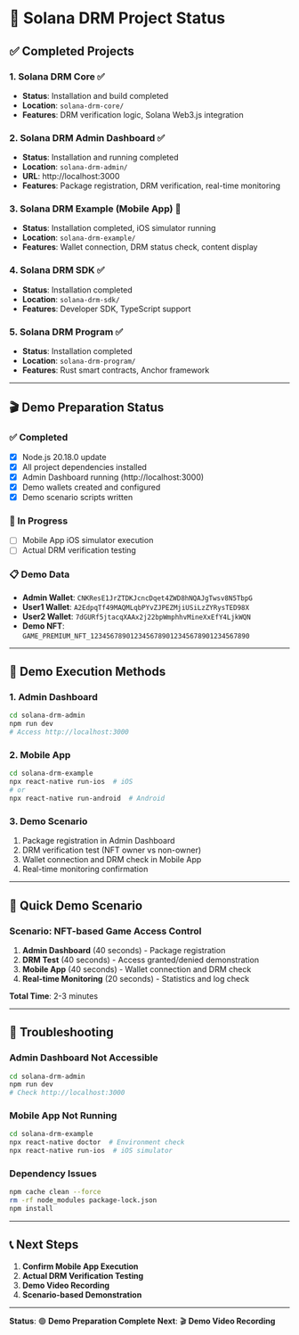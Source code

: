 # 🚀 Solana DRM Project Status

## ✅ **Completed Projects**

### **1. Solana DRM Core** ✅

- **Status**: Installation and build completed
- **Location**: `solana-drm-core/`
- **Features**: DRM verification logic, Solana Web3.js integration

### **2. Solana DRM Admin Dashboard** ✅

- **Status**: Installation and running completed
- **Location**: `solana-drm-admin/`
- **URL**: http://localhost:3000
- **Features**: Package registration, DRM verification, real-time monitoring

### **3. Solana DRM Example (Mobile App)** 🔄

- **Status**: Installation completed, iOS simulator running
- **Location**: `solana-drm-example/`
- **Features**: Wallet connection, DRM status check, content display

### **4. Solana DRM SDK** ✅

- **Status**: Installation completed
- **Location**: `solana-drm-sdk/`
- **Features**: Developer SDK, TypeScript support

### **5. Solana DRM Program** ✅

- **Status**: Installation completed
- **Location**: `solana-drm-program/`
- **Features**: Rust smart contracts, Anchor framework

---

## 🎬 **Demo Preparation Status**

### **✅ Completed**

- [x] Node.js 20.18.0 update
- [x] All project dependencies installed
- [x] Admin Dashboard running (http://localhost:3000)
- [x] Demo wallets created and configured
- [x] Demo scenario scripts written

### **🔄 In Progress**

- [ ] Mobile App iOS simulator execution
- [ ] Actual DRM verification testing

### **📋 Demo Data**

- **Admin Wallet**: `CNKResE1JrZTDKJcncDqet4ZWD8hNQAJgTwsv8N5TbpG`
- **User1 Wallet**: `A2EdpqTf49MAQMLqbPYvZJPEZMjiUSiLzZYRysTED98X`
- **User2 Wallet**: `7dGURf5jtacqXAAx2j22bpWmphhvMineXxEfY4LjkWQN`
- **Demo NFT**: `GAME_PREMIUM_NFT_1234567890123456789012345678901234567890`

---

## 🚀 **Demo Execution Methods**

### **1. Admin Dashboard**

```bash
cd solana-drm-admin
npm run dev
# Access http://localhost:3000
```

### **2. Mobile App**

```bash
cd solana-drm-example
npx react-native run-ios  # iOS
# or
npx react-native run-android  # Android
```

### **3. Demo Scenario**

1. Package registration in Admin Dashboard
2. DRM verification test (NFT owner vs non-owner)
3. Wallet connection and DRM check in Mobile App
4. Real-time monitoring confirmation

---

## 🎯 **Quick Demo Scenario**

### **Scenario: NFT-based Game Access Control**

1. **Admin Dashboard** (40 seconds) - Package registration
2. **DRM Test** (40 seconds) - Access granted/denied demonstration
3. **Mobile App** (40 seconds) - Wallet connection and DRM check
4. **Real-time Monitoring** (20 seconds) - Statistics and log check

**Total Time**: 2-3 minutes

---

## 🔧 **Troubleshooting**

### **Admin Dashboard Not Accessible**

```bash
cd solana-drm-admin
npm run dev
# Check http://localhost:3000
```

### **Mobile App Not Running**

```bash
cd solana-drm-example
npx react-native doctor  # Environment check
npx react-native run-ios  # iOS simulator
```

### **Dependency Issues**

```bash
npm cache clean --force
rm -rf node_modules package-lock.json
npm install
```

---

## 📞 **Next Steps**

1. **Confirm Mobile App Execution**
2. **Actual DRM Verification Testing**
3. **Demo Video Recording**
4. **Scenario-based Demonstration**

---

**Status**: 🟢 **Demo Preparation Complete**
**Next**: 🎬 **Demo Video Recording**
